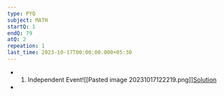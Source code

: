 ```yaml
---
type: PYQ
subject: MATH
startQ: 1
endQ: 79
atQ: 2
repeation: 1
last_time: 2023-10-17T00:00:00.000+05:30
---
```

- 1. Independent Event![[Pasted image 20231017122219.png]][Solution](https://gateoverflow.in/399268/gate-cse-2023-question-43?show=412567#a412567)
- 